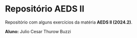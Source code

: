 # Repositório AEDS II

Repositório com alguns exercícios da matéria **AEDS II (2024.2)**.

**Aluno:** Julio Cesar Thurow Buzzi
